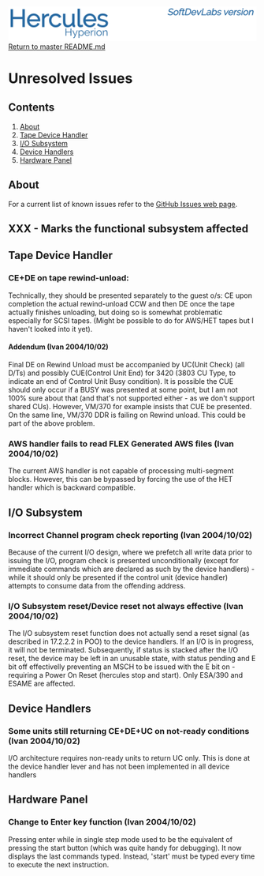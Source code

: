 ![test image](images/image_header_herculeshyperionSDL.png)
[Return to master README.md](../README.md)

# Unresolved Issues
## Contents
1. [About](#About)
2. [Tape Device Handler](#Tape-Device-Handler)
3. [I/O Subsystem](#IO-Subsystem)
3. [Device Handlers](#Device-Handlers)
3. [Hardware Panel](#Hardware-Panel)


## About
For a current list of known issues refer to the [GitHub Issues web page](https://github.com/issues?q=is%3Aopen+is%3Aissue+user%3ASDL-Hercules-390+).

## XXX - Marks the functional subsystem affected

## Tape Device Handler
### CE+DE on tape rewind-unload:
Technically, they should be presented separately to the guest o/s:
CE upon completion the actual rewind-unload CCW and then DE once the tape actually finishes unloading, but doing so is somewhat problematic especially for SCSI tapes. (Might be possible to do for AWS/HET tapes but I haven't looked into it yet).
#### Addendum (Ivan 2004/10/02)
Final DE on Rewind Unload must be accompanied by UC(Unit Check) (all D/Ts) and possibly CUE(Control Unit End) for 3420 (3803 CU Type, to indicate an end of Control Unit Busy condition). It is possible the CUE should only occur if a BUSY was presented at some point, but I am not 100% sure about that (and that's not supported either - as we don't support shared CUs). However, VM/370 for example insists that CUE be presented. On the same line, VM/370 DDR is failing on Rewind unload. This could be part of the above problem.
### AWS handler fails to read FLEX Generated AWS files (Ivan 2004/10/02)
The current AWS handler is not capable of processing multi-segment blocks. However, this can be bypassed by forcing the use of the HET handler which is backward compatible.

## I/O Subsystem
### Incorrect Channel program check reporting (Ivan 2004/10/02)
Because of the current I/O design, where we prefetch all write data prior to issuing the I/O, program check is presented unconditionally (except for immediate commands which are declared as such by the device handlers) - while it should only be presented if the control unit (device handler) attempts to consume data from the offending address.
### I/O Subsystem reset/Device reset not always effective (Ivan 2004/10/02)
The I/O subsystem reset function does not actually send a reset signal (as described in 17.2.2.2 in POO) to the device handlers. If an I/O is in progress, it will not be terminated.  Subsequently, if status is stacked after the I/O reset, the device may be left in an unusable state, with status pending and E bit off effectivelly preventing an MSCH to be issued with the E bit on - requiring a Power On Reset (hercules stop and start). Only ESA/390 and ESAME are affected.

## Device Handlers
### Some units still returning CE+DE+UC on not-ready conditions (Ivan 2004/10/02)
I/O architecture requires non-ready units to return UC only. This is done at the device handler lever and has not been implemented in all device handlers

## Hardware Panel
### Change to Enter key function (Ivan 2004/10/02)
Pressing enter while in single step mode used to be the equivalent of pressing the start button (which was quite handy for debugging). It now displays the last commands typed. Instead, 'start' must be typed every time to execute the next instruction.

